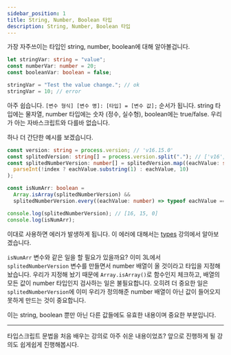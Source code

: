 ```yaml
---
sidebar_position: 1
title: String, Number, Boolean 타입
description: String, Number, Boolean 타입
---
```


<head>
  <meta name="title" content="Basic 학습 | 기초부터 시작하는 타입스크립트" data-rh="true" />
  <meta name="description" content="String, Number, Boolean 타입" data-rh="true" />
  <meta property="og:title" content="Basic 학습 | 기초부터 시작하는 타입스크립트" data-rh="true" />
  <meta property="og:description" content="String, Number, Boolean 타입" data-rh="true" />
</head>

가장 자주쓰이는 타입인 string, number, boolean에 대해 알아볼겁니다.

```ts
let stringVar: string = "value";
const numberVar: number = 20;
const booleanVar: boolean = false;

stringVar = "Test the value change."; // ok
stringVar = 10; // error
```

아주 쉽습니다. `[변수 형식] [변수 명]: [타입] = [변수 값];` 순서가 됩니다.
string 타입에는 물자열, number 타입에는 숫자 (정수, 실수형), boolean에는 true/false. 우리가 아는 자바스크립트와 다를바 없습니다.

하나 더 간단한 예시를 보겠습니다.

```ts
const version: string = process.version; // 'v16.15.0'
const splitedVersion: string[] = process.version.split("."); // ['v16', '15', '0']
const splitedNumberVersion: number[] = splitedVersion.map((eachValue: string, index: number) =>
  parseInt(!index ? eachValue.substring(1) : eachValue, 10)
);

const isNumArr: boolean =
  Array.isArray(splitedNumberVersion) &&
  splitedNumberVersion.every((eachValue: number) => typeof eachValue === "number");

console.log(splitedNumberVersion); // [16, 15, 0]
console.log(isNumArr);
```

이대로 사용하면 에러가 발생하게 됩니다. 이 에러에 대해서는 [types](/docs/basic-study/types) 강의에서 알아보겠습니다.

`isNumArr` 변수와 같은 일을 할 필요가 있을까요?
이미 3L에서 `splitedNumberVersion` 변수를 만들면서 number 배열이 올 것이라고 타입을 지정해놨습니다.
우리가 지정해 놨기 때문에 `Array.isArray()`로 함수인지 체크하고, 배열의 모든 값이 number 타입인지 검사하는 일은 불필요합니다.
오히려 더 중요한 일은 `splitedNumberVersion`에 이미 우리가 정의해준 number 배열이 아닌 값이 들어오지 못하게 만드는 것이 중요합니다.

이는 string, boolean 뿐만 아닌 다른 값들에도 유효한 내용이며 중요한 부분입니다.

---

타입스크립트 문법을 처음 배우는 강의로 아주 쉬운 내용이었죠?
앞으로 진행하게 될 강의도 쉽게쉽게 진행해봅시다.

